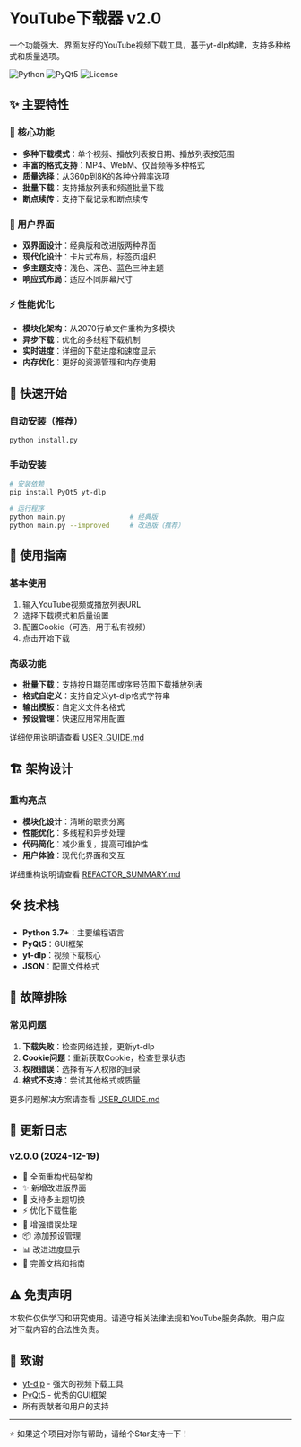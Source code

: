 # YouTube下载器 v2.0

一个功能强大、界面友好的YouTube视频下载工具，基于yt-dlp构建，支持多种格式和质量选项。

![Python](https://img.shields.io/badge/Python-3.7+-blue.svg)
![PyQt5](https://img.shields.io/badge/PyQt5-5.15+-green.svg)
![License](https://img.shields.io/badge/License-MIT-yellow.svg)

## ✨ 主要特性

### 🎯 核心功能
- **多种下载模式**：单个视频、播放列表按日期、播放列表按范围
- **丰富的格式支持**：MP4、WebM、仅音频等多种格式
- **质量选择**：从360p到8K的各种分辨率选项
- **批量下载**：支持播放列表和频道批量下载
- **断点续传**：支持下载记录和断点续传

### 🎨 用户界面
- **双界面设计**：经典版和改进版两种界面
- **现代化设计**：卡片式布局，标签页组织
- **多主题支持**：浅色、深色、蓝色三种主题
- **响应式布局**：适应不同屏幕尺寸

### ⚡ 性能优化
- **模块化架构**：从2070行单文件重构为多模块
- **异步下载**：优化的多线程下载机制
- **实时进度**：详细的下载进度和速度显示
- **内存优化**：更好的资源管理和内存使用

## 🚀 快速开始

### 自动安装（推荐）
```bash
python install.py
```

### 手动安装
```bash
# 安装依赖
pip install PyQt5 yt-dlp

# 运行程序
python main.py                # 经典版
python main.py --improved     # 改进版（推荐）
```

## 📖 使用指南

### 基本使用
1. 输入YouTube视频或播放列表URL
2. 选择下载模式和质量设置
3. 配置Cookie（可选，用于私有视频）
4. 点击开始下载

### 高级功能
- **批量下载**：支持按日期范围或序号范围下载播放列表
- **格式自定义**：支持自定义yt-dlp格式字符串
- **输出模板**：自定义文件名格式
- **预设管理**：快速应用常用配置

详细使用说明请查看 [USER_GUIDE.md](USER_GUIDE.md)

## 🏗️ 架构设计

### 重构亮点
- **模块化设计**：清晰的职责分离
- **性能优化**：多线程和异步处理
- **代码简化**：减少重复，提高可维护性
- **用户体验**：现代化界面和交互

详细重构说明请查看 [REFACTOR_SUMMARY.md](REFACTOR_SUMMARY.md)

## 🛠️ 技术栈

- **Python 3.7+**：主要编程语言
- **PyQt5**：GUI框架
- **yt-dlp**：视频下载核心
- **JSON**：配置文件格式

## 🐛 故障排除

### 常见问题
1. **下载失败**：检查网络连接，更新yt-dlp
2. **Cookie问题**：重新获取Cookie，检查登录状态
3. **权限错误**：选择有写入权限的目录
4. **格式不支持**：尝试其他格式或质量

更多问题解决方案请查看 [USER_GUIDE.md](USER_GUIDE.md)

## 📝 更新日志

### v2.0.0 (2024-12-19)
- 🎉 全面重构代码架构
- ✨ 新增改进版界面
- 🎨 支持多主题切换
- ⚡ 优化下载性能
- 🔧 增强错误处理
- 📦 添加预设管理
- 📊 改进进度显示
- 📖 完善文档和指南

## ⚠️ 免责声明

本软件仅供学习和研究使用。请遵守相关法律法规和YouTube服务条款。用户应对下载内容的合法性负责。

## 🙏 致谢

- [yt-dlp](https://github.com/yt-dlp/yt-dlp) - 强大的视频下载工具
- [PyQt5](https://www.riverbankcomputing.com/software/pyqt/) - 优秀的GUI框架
- 所有贡献者和用户的支持

---

⭐ 如果这个项目对你有帮助，请给个Star支持一下！